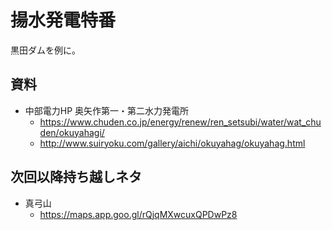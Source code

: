 # 揚水発電特番

黒田ダムを例に。

## 資料

- 中部電力HP 奥矢作第一・第二水力発電所
  - <https://www.chuden.co.jp/energy/renew/ren_setsubi/water/wat_chuden/okuyahagi/>
  - <http://www.suiryoku.com/gallery/aichi/okuyahag/okuyahag.html>

## 次回以降持ち越しネタ

- 真弓山
  - https://maps.app.goo.gl/rQjqMXwcuxQPDwPz8

